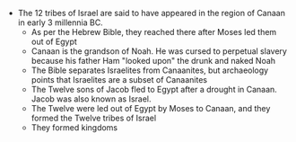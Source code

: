 - The 12 tribes of Israel are said to have appeared in the region of Canaan in early 3 millennia BC.
	- As per the Hebrew Bible, they reached there after Moses led them out of Egypt
	- Canaan is the grandson of Noah. He was cursed to perpetual slavery because his father Ham "looked upon" the drunk and naked Noah
	- The Bible separates Israelites from Canaanites, but archaeology points that Israelites are a subset of Canaanites
	- The Twelve sons of Jacob fled to Egypt after a drought in Canaan. Jacob was also known as Israel.
	- The Twelve were led out of Egypt by Moses to Canaan, and they formed the Twelve tribes of Israel
	- They formed kingdoms